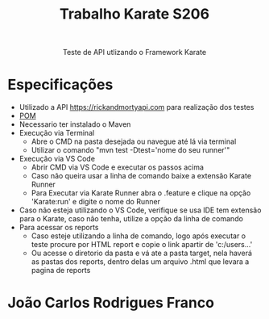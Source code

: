 <h1 align="center"> Trabalho Karate S206</h1>
<br>
<p align="center">Teste de API utlizando o Framework Karate</p>

Especificações
=================
<!--ts-->
   * Utilizado a API https://rickandmortyapi.com para realização dos testes
   * [POM](https://github.com/Jcarlos1999/S206/blob/master/karate/pom.xml)
   * Necessario ter instalado o Maven
   * Execução via Terminal
      * Abre o CMD na pasta desejada ou navegue até lá via terminal 
      * Utilizar o comando "mvn test -Dtest='nome do seu runner'"
   * Execução via VS Code
      * Abrir CMD via VS Code e executar os passos acima
      * Caso não queira usar a linha de comando baixe a extensão Karate Runner 
      * Para Executar via Karate Runner abra o .feature e clique na opção 'Karate:run' e digite o nome do Runner
   * Caso não esteja utilizando o VS Code, verifique se usa IDE tem extensão para o Karate, caso não tenha, utilize a opção da linha de comando
   * Para acessar os reports
      * Caso esteje utilizando a linha de comando, logo após executar o teste procure por HTML report e copie o link apartir de 'c:/users...'
      * Ou acesse o diretorio da pasta e vá ate a pasta target, nela haverá as pastas dos reports, dentro delas um arquivo .html que levara a pagina de reports
<!--te-->

<h1 align="start">João Carlos Rodrigues Franco</h1>
